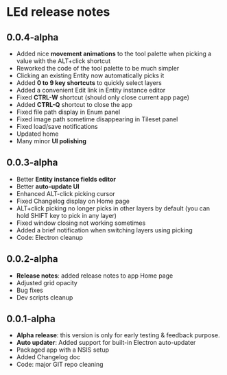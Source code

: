 # LEd release notes

## 0.0.4-alpha

 - Added nice **movement animations** to the tool palette when picking a value with the ALT+click shortcut
 - Reworked the code of the tool palette to be much simpler
 - Clicking an existing Entity now automatically picks it
 - Added **0 to 9 key shortcuts** to quickly select layers
 - Added a convenient Edit link in Entity instance editor
 - Fixed **CTRL-W** shortcut (should only close current app page)
 - Added **CTRL-Q** shortcut to close the app
 - Fixed file path display in Enum panel
 - Fixed image path sometime disappearing in Tileset panel
 - Fixed load/save notifications
 - Updated home
 - Many minor **UI polishing**

## 0.0.3-alpha

 - Better **Entity instance fields editor**
 - Better **auto-update UI**
 - Enhanced ALT-click picking cursor
 - Fixed Changelog display on Home page
 - ALT+click picking no longer picks in other layers by default (you can hold SHIFT key to pick in any layer)
 - Fixed window closing not working sometimes
 - Added a brief notification when switching layers using picking
 - Code: Electron cleanup

## 0.0.2-alpha

 - **Release notes**: added release notes to app Home page
 - Adjusted grid opacity
 - Bug fixes
 - Dev scripts cleanup

## 0.0.1-alpha

 - **Alpha release**: this version is only for early testing & feedback purpose.
 - **Auto updater**: Added support for built-in Electron auto-updater
 - Packaged app with a NSIS setup
 - Added Changelog doc
 - Code: major GIT repo cleaning
